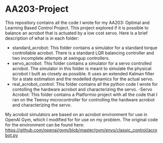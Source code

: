 # AA203-Project
This repository contains all the code I wrote for my AA203: Optimal and Learning Based Control Project. This project explored if it is possible to balance an acrobot that is actuated by a low cost servo. Here is a brief description of what is in each folder:

- standard_acrobot: This folder contains a simulator for a standard torque controllable acrobot. There is a standard LQR balancing controller and two incomplete attempts at swingup controllers.
- servo_acrobot: This folder contains a simulator for a servo controlled acrobot. The simulator in this folder is meant to simulate the physical acrobot I built as closely as possible. It uses an extended Kalman filter for a state estimation and the modelled dynamics for the actual servo.
- real_acrobot_control: This folder contains all the python code I wrote for contolling the hardware acrobot and characterizing the servo.
-Servo Acrobot: This folder contains a Platformio project with all the code that I ran on the Teensy microcontroller for controlling the hardware acrobot and characterizing the servo.

My acrobot simulators are based on an acrobot environment for use in OpenAI Gym, which I modified for for use on my problem. The original code for the environment can be found here: https://github.com/openai/gym/blob/master/gym/envs/classic_control/acrobot.py
